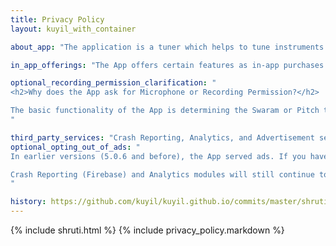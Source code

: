 ```yaml
---
title: Privacy Policy
layout: kuyil_with_container

about_app: "The application is a tuner which helps to tune instruments and voice to Carnatic swarams. It detects the swaram by listening to your voice or instrument. It provides visual clues to assist accurate tuning."

in_app_offerings: "The App offers certain features as in-app purchases that enhance or extend the functionality of the App"

optional_recording_permission_clarification: "
<h2>Why does the App ask for Microphone or Recording Permission?</h2>

The basic functionality of the App is determining the Swaram or Pitch that you sing or play. To do that, the App has to listen to the mic, capture a short duration of audio, typically less than a second to a few seconds and analyze the musical pitch. We do not store or transfer the captured sound, nor use it for any other purpose.
"

third_party_services: "Crash Reporting, Analytics, and Advertisement services"
optional_opting_out_of_ads: "
In earlier versions (5.0.6 and before), the App served ads. If you have one of these versions and would not like to be tracked by Advertisement networks, you can buy one of the in-app features that will remove ads, or upgrade to a later version.

Crash Reporting (Firebase) and Analytics modules will still continue to collect anonymous usage information as they are essential for maintaining and improving quality of the App.
"

history: https://github.com/kuyil/kuyil.github.io/commits/master/shruti/privacy/index.markdown
---
```


{% include shruti.html %}
{% include privacy_policy.markdown %}
